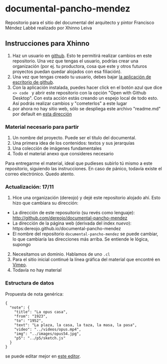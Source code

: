 # documental-pancho-mendez
Repositorio para el sitio del documental del arquitecto y pintor Francisco Méndez Labbé realizado por Xhinno Leiva


## Instrucciones para Xhinno

1. Haz un usuario en [github](https://github.com). Esto te permitirá realizar cambios en este repositorio. Una vez que tengas el usuario, podrías crear una organización (por ej. tu productora, cosa que este y otros futuros proyectos puedan quedar alojados con esa filiación).
2. Una vez que tengas creado tu usuario, debes bajar [la aplicación de escritorio de github](https://desktop.github.com/).
3. Con la aplicación instalada, puedes hacer click en el botón azul que dice <code> <> code </code> y abrir este repositorio con la opción "Open with Github Desktop". Con esta acción estás creando un espejo local de todo esto. Así podrás realizar cambios y "cometerlos" a este lugar
4. por ahora no hay sitio web, sólo se despliega este archivo "readme.md" por default en [esta dirección](https://dereojo.github.io/pancho-mendez)


### Material necesario para partir
1. Un nombre del proyecto. Puede ser el título del documental. 
2. Una primera idea de los contenidos: textos y sus jerarquías
3. Una colección de imágenes fundamentales
4. Todo el material anexo que consideres necesario

Para entregarme el material, ideal que pudieses subirlo tú mismo a este repositorio, siguiendo las instrucciones. En caso de pánico, todavía existe el correo electrónico. Quedo atento.

### Actualización: 17/11
1. Hice una organización (dereojo) y dejé este repositorio alojado ahí. Esto hizo que cambiara su dirección:
 * La dirección de este reposuitorio (su revés como lenguaje): http://github.com/dereojo/documental-pancho-mendez
 * La dirección de la página web (derivada del index *nuevo*): https:dereojo.github.io/documental-pancho-mendez
 * El nombre del repositorio ```documental-pancho-mendez``` se puede cambiar, lo que cambiaría las direcciones más arriba. Se entiende le lógica, supongo
2. Necesitamos un dominio. Hablamos de uno ```.cl```
3. Para el sitio inicial continué la línea gráfica del material que encontré en [Vimeo](https://vimeo.com/654743453).
4. Todavía no hay material

### Estructura de datos

Propuesta de nota genérica:
```
{
  "note": {
    "title": "La opus casa",
    "from": "1923",
    "to": "1952",
    "text": "La plaza, la casa, la taza, la masa, la pasa",
    "video": "../videos/opus.mp4",
    "img": "../images/opus54.jpg",
    "p5": "../p5/sketch.js"
  }
}
```
se puede editar mejor en [este editor](https://beta5.objgen.com/json/local/design). 